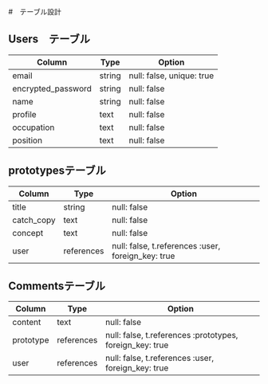 #　テーブル設計

## Users　テーブル
| Column             | Type   | Option                    |
| ------------------ | ------ | ------------------------- |
| email              | string | null: false, unique: true |
| encrypted_password | string | null: false               |
| name               | string | null: false               |
| profile            | text   | null: false               |
| occupation         | text   | null: false               |
| position           | text   | null: false               |

## prototypesテーブル
| Column     | Type       | Option                                             |
| ---------- | ---------- | -------------------------------------------------- |
| title      | string     | null: false                                        |
| catch_copy | text       | null: false                                        |
| concept    | text       | null: false                                        |
| user       | references | null: false, t.references :user, foreign_key: true |

## Commentsテーブル
| Column    | Type       | Option                                                   |
| --------- | ---------- | -------------------------------------------------------- |
| content   | text       | null: false                                              |
| prototype | references | null: false, t.references :prototypes, foreign_key: true |
| user      | references | null: false, t.references :user, foreign_key: true       |